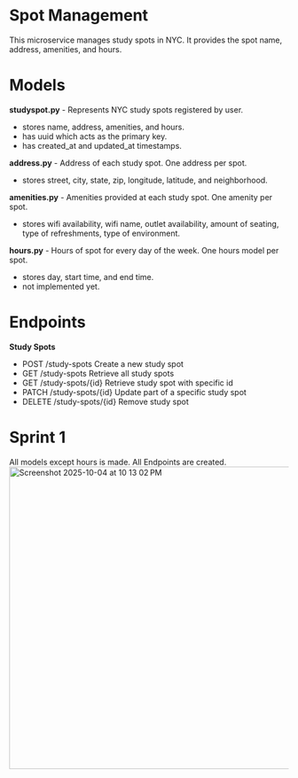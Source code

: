 # Spot Management
This microservice manages study spots in NYC. It provides the spot name, address, amenities, and hours. 

# Models 
**studyspot.py** - Represents NYC study spots registered by user. 
- stores name, address, amenities, and hours.
- has uuid which acts as the primary key.
- has created_at and updated_at timestamps.

**address.py** - Address of each study spot. One address per spot. 
- stores street, city, state, zip, longitude, latitude, and neighborhood.

**amenities.py** - Amenities provided at each study spot. One amenity per spot. 
- stores wifi availability, wifi name, outlet availability, amount of seating, type of refreshments, type of environment.

**hours.py** - Hours of spot for every day of the week. One hours model per spot. 
- stores day, start time, and end time. 
- not implemented yet.

# Endpoints 
**Study Spots**
- POST /study-spots    Create a new study spot
- GET /study-spots    Retrieve all study spots
- GET /study-spots/{id}    Retrieve study spot with specific id
- PATCH /study-spots/{id}    Update part of a specific study spot
- DELETE  /study-spots/{id}    Remove study spot 

# Sprint 1
All models except hours is made. All Endpoints are created. 
<img width="1412" height="546" alt="Screenshot 2025-10-04 at 10 13 02 PM" src="https://github.com/user-attachments/assets/30381cc5-b55a-4bf3-9a29-02b6509f36f8" />

